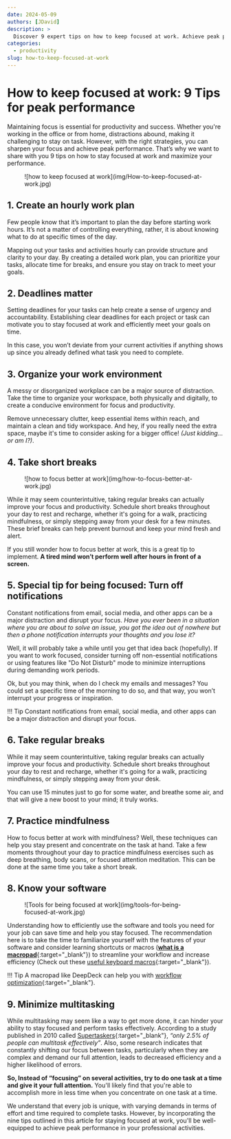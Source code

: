 ```yaml
---
date: 2024-05-09 
authors: [JDavid]
description: >
  Discover 9 expert tips on how to keep focused at work. Achieve peak performance whether in the office or at home.
categories:
  - productivity
slug: how-to-keep-focused-at-work
---
```


# How to keep focused at work: 9 Tips for peak performance

Maintaining focus is essential for productivity and success. Whether you're working in the office or from home, distractions abound, making it challenging to stay on task. However, with the right strategies, you can sharpen your focus and achieve peak performance. That’s why we want to share with you 9 tips on how to stay focused at work and maximize your performance.

<!-- more -->

<figure markdown="span">
  ![how to keep focused at work](img/How-to-keep-focused-at-work.jpg)
</figure>

## **1. Create an hourly work plan**

Few people know that it’s important to plan the day before starting work hours. It’s not a matter of controlling everything, rather, it is about knowing what to do at specific times of the day. 

Mapping out your tasks and activities hourly can provide structure and clarity to your day. By creating a detailed work plan, you can prioritize your tasks, allocate time for breaks, and ensure you stay on track to meet your goals.


## **2. Deadlines matter**

Setting deadlines for your tasks can help create a sense of urgency and accountability. Establishing clear deadlines for each project or task can motivate you to stay focused at work and efficiently meet your goals on time.

In this case, you won’t deviate from your current activities if anything shows up since you already defined what task you need to complete.

## **3. Organize your work environment**

A messy or disorganized workplace can be a major source of distraction. Take the time to organize your workspace, both physically and digitally, to create a conducive environment for focus and productivity.

Remove unnecessary clutter, keep essential items within reach, and maintain a clean and tidy workspace. And hey, if you really need the extra space, maybe it's time to consider asking for a bigger office! *(Just kidding... or am I?)*.

## **4. Take short breaks**

<figure markdown="span">
  ![how to focus better at work](img/how-to-focus-better-at-work.jpg)
</figure>

While it may seem counterintuitive, taking regular breaks can actually improve your focus and productivity. Schedule short breaks throughout your day to rest and recharge, whether it's going for a walk, practicing mindfulness, or simply stepping away from your desk for a few minutes. These brief breaks can help prevent burnout and keep your mind fresh and alert.

If you still wonder how to focus better at work, this is a great tip to implement. **A tired mind won’t perform well after hours in front of a screen.**

## **5. Special tip for being focused: Turn off notifications**

Constant notifications from email, social media, and other apps can be a major distraction and disrupt your focus. *Have you ever been in a situation where you are about to solve an issue, you got the idea out of nowhere but then a phone notification interrupts your thoughts and you lose it?*

Well, it will probably take a while until you get that idea back (hopefully). If you want to work focused, consider turning off non-essential notifications or using features like "Do Not Disturb" mode to minimize interruptions during demanding work periods.

Ok, but you may think, when do I check my emails and messages? You could set a specific time of the morning to do so, and that way, you won’t interrupt your progress or inspiration.

!!! Tip 
    Constant notifications from email, social media, and other apps can be a major distraction and disrupt your focus.

## **6. Take regular breaks**

While it may seem counterintuitive, taking regular breaks can actually improve your focus and productivity. Schedule short breaks throughout your day to rest and recharge, whether it's going for a walk, practicing mindfulness, or simply stepping away from your desk.

You can use 15 minutes just to go for some water, and breathe some air, and that will give a new boost to your mind; it truly works.

## **7. Practice mindfulness**

How to focus better at work with mindfulness? Well, these techniques can help you stay present and concentrate on the task at hand. Take a few moments throughout your day to practice mindfulness exercises such as deep breathing, body scans, or focused attention meditation. This can be done at the same time you take a short break.

## **8. Know your software**

<figure markdown="span">
  ![Tools for being focused at work](img/tools-for-being-focused-at-work.jpg)
</figure>


Understanding how to efficiently use the software and tools you need for your job can save time and help you stay focused. The recommendation here is to take the time to familiarize yourself with the features of your software and consider learning shortcuts or macros ([**what is a macropad**](https://deepdeck.co/blog/macropad-definition/){:target="_blank"}) to streamline your workflow and increase efficiency (Check out these [useful keyboard macros](https://deepdeck.co/blog/useful-keyboard-macros/){:target="_blank"}).

!!! Tip 
    A macropad like DeepDeck can help you with [workflow optimization](https://deepdeck.co/blog/workflow-optimization-and-automation/){:target="_blank"}.

## **9. Minimize multitasking**

While multitasking may seem like a way to get more done, it can hinder your ability to stay focused and perform tasks effectively. According to a study published in 2010 called [Supertaskers](https://link.springer.com/article/10.3758/PBR.17.4.479){:target="_blank"}, *“only 2.5% of people can multitask effectively”*. Also, some research indicates that constantly shifting our focus between tasks, particularly when they are complex and demand our full attention, leads to decreased efficiency and a higher likelihood of errors.

**So, Instead of “focusing” on several activities, try to do one task at a time and give it your full attention.** You'll likely find that you're able to accomplish more in less time when you concentrate on one task at a time.

We understand that every job is unique, with varying demands in terms of effort and time required to complete tasks. However, by incorporating the nine tips outlined in this article for staying focused at work, you'll be well-equipped to achieve peak performance in your professional activities.
